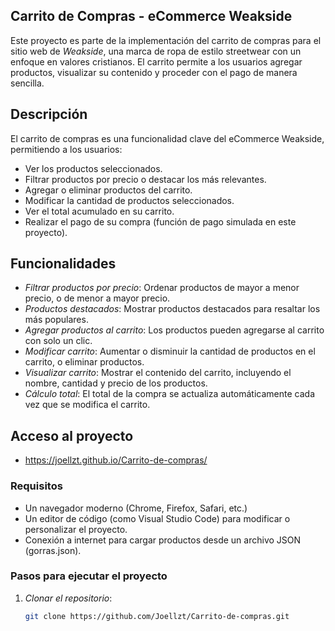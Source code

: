 ## Carrito de Compras - eCommerce Weakside

Este proyecto es parte de la implementación del carrito de compras para el sitio web de *Weakside*, una marca de ropa de estilo streetwear con un enfoque en valores cristianos. El carrito permite a los usuarios agregar productos, visualizar su contenido y proceder con el pago de manera sencilla.

## Descripción

El carrito de compras es una funcionalidad clave del eCommerce Weakside, permitiendo a los usuarios:

- Ver los productos seleccionados.
- Filtrar productos por precio o destacar los más relevantes.
- Agregar o eliminar productos del carrito.
- Modificar la cantidad de productos seleccionados.
- Ver el total acumulado en su carrito.
- Realizar el pago de su compra (función de pago simulada en este proyecto).

## Funcionalidades

- *Filtrar productos por precio*: Ordenar productos de mayor a menor precio, o de menor a mayor precio.
- *Productos destacados*: Mostrar productos destacados para resaltar los más populares.
- *Agregar productos al carrito*: Los productos pueden agregarse al carrito con solo un clic.
- *Modificar carrito*: Aumentar o disminuir la cantidad de productos en el carrito, o eliminar productos.
- *Visualizar carrito*: Mostrar el contenido del carrito, incluyendo el nombre, cantidad y precio de los productos.
- *Cálculo total*: El total de la compra se actualiza automáticamente cada vez que se modifica el carrito.

## Acceso al proyecto 

- https://joellzt.github.io/Carrito-de-compras/

### Requisitos

- Un navegador moderno (Chrome, Firefox, Safari, etc.)
- Un editor de código (como Visual Studio Code) para modificar o personalizar el proyecto.
- Conexión a internet para cargar productos desde un archivo JSON (gorras.json).

### Pasos para ejecutar el proyecto

1. *Clonar el repositorio*:

   ```bash
   git clone https://github.com/Joellzt/Carrito-de-compras.git
